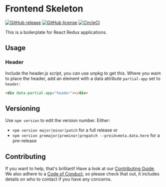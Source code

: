 Frontend Skeleton
=================

[![GitHub release](https://img.shields.io/github/release/apolitical/frontend-partials.svg)](https://github.com/apolitical/frontend-partials/releases)
[![GitHub license](https://img.shields.io/github/license/apolitical/frontend-partials.svg)](https://github.com/apolitical/frontend-partials/blob/master/LICENSE)
[![CircleCI](https://img.shields.io/circleci/project/github/apolitical/frontend-partials/master.svg)](https://circleci.com/gh/apolitical/frontend-partials)

This is a boilerplate for React Redux applications.

Usage
-----

### Header

Include the header.js script, you can use unpkg to get this.
Where you want to place the header, add an element with a data attribute `partial-app` set to
`header`:

```html
<div data-partial-app="header"></div>
```


Versioning
----------

Use `npm version` to edit the version number. Either:
- `npm version major|minor|patch` for a full release or
- `npm version premajor|preminor|prepatch --preid=meta.data.here` for a pre-release

Contributing
------------

If you want to help, that's brilliant! Have a look at our [Contributing Guide](CONTRIBUTING.md). We also adhere to a
[Code of Conduct](CODE_OF_CONDUCT.md), so please check that out, it includes details on who to contact if you have any
concerns.
